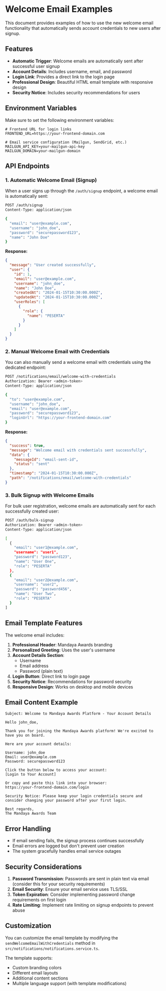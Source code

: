 # Welcome Email Examples

This document provides examples of how to use the new welcome email functionality that automatically sends account credentials to new users after signup.

## Features

- **Automatic Trigger**: Welcome emails are automatically sent after successful user signup
- **Account Details**: Includes username, email, and password
- **Login Link**: Provides a direct link to the login page
- **Professional Design**: Beautiful HTML email template with responsive design
- **Security Notice**: Includes security recommendations for users

## Environment Variables

Make sure to set the following environment variables:

```env
# Frontend URL for login links
FRONTEND_URL=https://your-frontend-domain.com

# Email service configuration (Mailgun, SendGrid, etc.)
MAILGUN_API_KEY=your-mailgun-api-key
MAILGUN_DOMAIN=your-mailgun-domain
```

## API Endpoints

### 1. Automatic Welcome Email (Signup)

When a user signs up through the `/auth/signup` endpoint, a welcome email is automatically sent:

```bash
POST /auth/signup
Content-Type: application/json

{
  "email": "user@example.com",
  "username": "john_doe",
  "password": "securepassword123",
  "name": "John Doe"
}
```

**Response:**
```json
{
  "message": "User created successfully",
  "user": {
    "id": 1,
    "email": "user@example.com",
    "username": "john_doe",
    "name": "John Doe",
    "createdAt": "2024-01-15T10:30:00.000Z",
    "updatedAt": "2024-01-15T10:30:00.000Z",
    "userRoles": [
      {
        "role": {
          "name": "PESERTA"
        }
      }
    ]
  }
}
```

### 2. Manual Welcome Email with Credentials

You can also manually send a welcome email with credentials using the dedicated endpoint:

```bash
POST /notifications/email/welcome-with-credentials
Authorization: Bearer <admin-token>
Content-Type: application/json

{
  "to": "user@example.com",
  "username": "john_doe",
  "email": "user@example.com",
  "password": "securepassword123",
  "loginUrl": "https://your-frontend-domain.com"
}
```

**Response:**
```json
{
  "success": true,
  "message": "Welcome email with credentials sent successfully",
  "data": {
    "messageId": "email-sent-id",
    "status": "sent"
  },
  "timestamp": "2024-01-15T10:30:00.000Z",
  "path": "/notifications/email/welcome-with-credentials"
}
```

### 3. Bulk Signup with Welcome Emails

For bulk user registration, welcome emails are automatically sent for each successfully created user:

```bash
POST /auth/bulk-signup
Authorization: Bearer <admin-token>
Content-Type: application/json

[
  {
    "email": "user1@example.com",
    "username": "user1",
    "password": "password123",
    "name": "User One",
    "role": "PESERTA"
  },
  {
    "email": "user2@example.com",
    "username": "user2",
    "password": "password456",
    "name": "User Two",
    "role": "PESERTA"
  }
]
```

## Email Template Features

The welcome email includes:

1. **Professional Header**: Mandaya Awards branding
2. **Personalized Greeting**: Uses the user's username
3. **Account Details Section**: 
   - Username
   - Email address
   - Password (plain text)
4. **Login Button**: Direct link to login page
5. **Security Notice**: Recommendations for password security
6. **Responsive Design**: Works on desktop and mobile devices

## Email Content Example

```
Subject: Welcome to Mandaya Awards Platform - Your Account Details

Hello john_doe,

Thank you for joining the Mandaya Awards platform! We're excited to have you on board.

Here are your account details:

Username: john_doe
Email: user@example.com
Password: securepassword123

Click the button below to access your account:
[Login to Your Account]

Or copy and paste this link into your browser:
https://your-frontend-domain.com/login

Security Notice: Please keep your login credentials secure and consider changing your password after your first login.

Best regards,
The Mandaya Awards Team
```

## Error Handling

- If email sending fails, the signup process continues successfully
- Email errors are logged but don't prevent user creation
- The system gracefully handles email service outages

## Security Considerations

1. **Password Transmission**: Passwords are sent in plain text via email (consider this for your security requirements)
2. **Email Security**: Ensure your email service uses TLS/SSL
3. **Token Expiration**: Consider implementing password change requirements on first login
4. **Rate Limiting**: Implement rate limiting on signup endpoints to prevent abuse

## Customization

You can customize the email template by modifying the `sendWelcomeEmailWithCredentials` method in `src/notifications/notifications.service.ts`.

The template supports:
- Custom branding colors
- Different email layouts
- Additional content sections
- Multiple language support (with template modifications)
